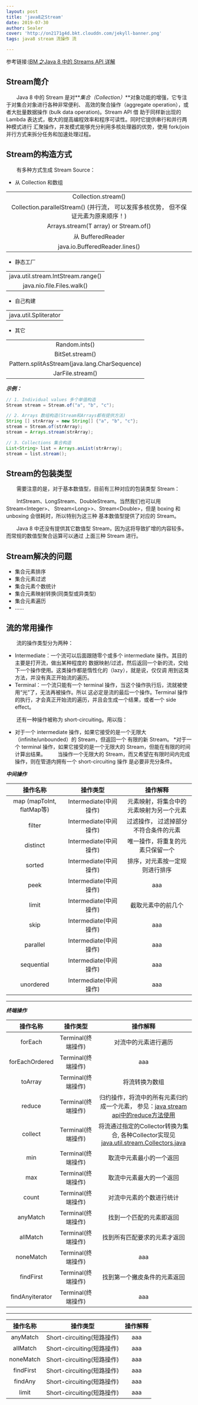 ```yaml
---
layout: post
title: 'java8之Stream'
date: 2019-07-30
author: Sealer
cover: 'http://on2171g4d.bkt.clouddn.com/jekyll-banner.png'
tags: java8 stream 流操作 流 

---
```


参考链接:[IBM 之Java 8 中的 Streams API 详解](https://www.ibm.com/developerworks/cn/java/j-lo-java8streamapi/ 
"https://www.ibm.com/developerworks/cn/java/j-lo-java8streamapi/")

## Stream简介
　　Java 8 中的 Stream 是对**_集合（Collection）_**对象功能的增强，它专注于对集合对象进行各种非常便利、
高效的聚合操作（aggregate operation），或者大批量数据操作 (bulk data operation)。Stream API 借
助于同样新出现的 Lambda 表达式，极大的提高编程效率和程序可读性。同时它提供串行和并行两种模式进行
汇聚操作，并发模式能够充分利用多核处理器的优势，使用 fork/join 并行方式来拆分任务和加速处理过程。

## Stream的构造方式
　　有多种方式生成 Stream Source：
* 从 Collection 和数组

||
|:---:|
|Collection.stream()                   |
|Collection.parallelStream()           (并行流， 可以发挥多核优势， 但不保证元素为原来顺序！)|
|Arrays.stream(T array) or Stream.of() |
|从 BufferedReader                      |
|java.io.BufferedReader.lines()        |

* 静态工厂

||
|:---:|
|java.util.stream.IntStream.range()|
|java.nio.file.Files.walk()|

* 自己构建

||
|:---:|
|java.util.Spliterator|

* 其它

||
|:---:|
|Random.ints()|
|BitSet.stream()|
|Pattern.splitAsStream(java.lang.CharSequence)|
|JarFile.stream()|

**_示例：_**

```java
// 1. Individual values 多个单值构造
Stream stream = Stream.of("a", "b", "c");

// 2. Arrays 数组构造(Stream和Arrays都有提供方法)
String [] strArray = new String[] {"a", "b", "c"};
stream = Stream.of(strArray);
stream = Arrays.stream(strArray);

// 3. Collections 集合构造
List<String> list = Arrays.asList(strArray);
stream = list.stream();
```

## Stream的包装类型
　　需要注意的是，对于基本数值型，目前有三种对应的包装类型 Stream：

　　IntStream、LongStream、DoubleStream。当然我们也可以用 Stream&lt;Integer&gt;、
Stream&lt;Long&gt;&gt;、Stream&lt;Double&gt;，但是 boxing 和 unboxing 会很耗时，所以特别为这三种
基本数值型提供了对应的 Stream。

　　Java 8 中还没有提供其它数值型 Stream，因为这将导致扩增的内容较多。而常规的数值型聚合运算可以通过
上面三种 Stream 进行。

## Stream解决的问题

* 集合元素排序
* 集合元素过滤
* 集合元素个数统计
* 集合元素映射转换(同类型或异类型)
* 集合元素遍历
* ......

## 流的常用操作
　　流的操作类型分为两种：
  * Intermediate：一个流可以后面跟随零个或多个 intermediate 操作。其目的主要是打开流，做出某种程度的
  数据映射/过滤，然后返回一个新的流，交给下一个操作使用。这类操作都是惰性化的（lazy），就是说，仅仅调
  用到这类方法，并没有真正开始流的遍历。
  * Terminal：一个流只能有一个 terminal 操作，当这个操作执行后，流就被使用“光”了，无法再被操作。所以
  这必定是流的最后一个操作。Terminal 操作的执行，才会真正开始流的遍历，并且会生成一个结果，或者一个 
  side effect。
  
  　　还有一种操作被称为 short-circuiting。用以指：
  * 对于一个 intermediate 操作，如果它接受的是一个无限大（infinite/unbounded）的 Stream，但返回一个
  有限的新 Stream。
  *对于一个 terminal 操作，如果它接受的是一个无限大的 Stream，但能在有限的时间计算出结果。
  　　当操作一个无限大的 Stream，而又希望在有限时间内完成操作，则在管道内拥有一个 short-circuiting 操作
  是必要非充分条件。
  
**_中间操作_**

|操作名称|操作类型|操作解释|
|:---:|:---:|:---:|
|map (mapToInt, flatMap等)|Intermediate(中间操作)|元素映射，将集合中的元素映射为另一个元素|
|filter|Intermediate(中间操作)|过滤操作， 过滤掉部分不符合条件的元素|
|distinct|Intermediate(中间操作)|唯一操作，将重复的元素只保留一个|
|sorted|Intermediate(中间操作)|排序，对元素按一定规则进行排序|
|peek|Intermediate(中间操作)|aaa|
|limit|Intermediate(中间操作)|截取元素中的前几个|
|skip|Intermediate(中间操作)|aaa|
|parallel|Intermediate(中间操作)|aaa|
|sequential|Intermediate(中间操作)|aaa|
|unordered|Intermediate(中间操作)|aaa|

---

**_终端操作_**

|操作名称|操作类型|操作解释|
|:---:|:---:|:---:|
|forEach|Terminal(终端操作)|对流中的元素进行遍历|
|forEachOrdered|Terminal(终端操作)|aaa|
|toArray|Terminal(终端操作)|将流转换为数组|
|reduce|Terminal(终端操作)|归约操作，将流中的所有元素归约成一个元素， 参见：[java stream api中的reduce方法使用](https://www.jianshu.com/p/3b0fbcc9f24d, "https://www.jianshu.com/p/3b0fbcc9f24d")|
|collect|Terminal(终端操作)|将流通过指定的Collector转换为集合, 各种Collector实现见 [java.util.stream.Collectors.java](https://docs.oracle.com/javase/8/docs/api/java/util/stream/Collectors.html "https://docs.oracle.com/javase/8/docs/api/java/util/stream/Collectors.html")|
|min|Terminal(终端操作)|取流中元素最小的一个返回|
|max|Terminal(终端操作)|取流中元素最大的一个返回|
|count|Terminal(终端操作)|对流中元素的个数进行统计|
|anyMatch|Terminal(终端操作)|找到一个匹配的元素即返回|
|allMatch|Terminal(终端操作)|找到所有匹配要求的元素才返回|
|noneMatch|Terminal(终端操作)|aaa|
|findFirst|Terminal(终端操作)|找到第一个撇皮条件的元素返回|
|findAnyiterator|Terminal(终端操作)|aaa|

---

|操作名称|操作类型|操作解释|
|:---:|:---:|:---:|
|anyMatch|Short-circuiting(短路操作)|aaa|
|allMatch|Short-circuiting(短路操作)|aaa|
|noneMatch|Short-circuiting(短路操作)|aaa|
|findFirst|Short-circuiting(短路操作)|aaa|
|findAny|Short-circuiting(短路操作)|aaa|
|limit|Short-circuiting(短路操作)|aaa|
